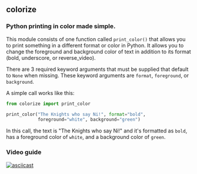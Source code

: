 ## colorize

### Python printing in color made simple.

This module consists of one function called `print_color()` that allows
you to print something in a different format or color in Python.
It allows you to change the foreground and background color of text in addition
to its format (bold, underscore, or reverse_video).

There are 3 required keyword arguments that must be supplied that default to
`None` when missing. These keyword arguments are `format`, `foreground`, or
`background`.

A simple call works like this:

```python
from colorize import print_color

print_color("The Knights who say Ni!", format="bold",
            foreground="white", background="green")
```

In this call, the text is "The Knights who say Ni!" and it's formatted as
`bold`, has a foreground color of `white`, and a background color of
`green`.

### Video guide

[![asciicast](https://asciinema.org/a/136416.png)](https://asciinema.org/a/136416)
